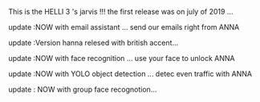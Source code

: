 This is the HELLI 3 's jarvis !!!
the first release was on july of 2019 ...


update :NOW with email assistant ... send our emails right from ANNA

update :Version hanna relesed with british accent...

update :NOW with face recognition ... use your face to unlock ANNA

update :NOW with YOLO object detection ... detec even traffic with ANNA

update : NOW with group face recognotion...

